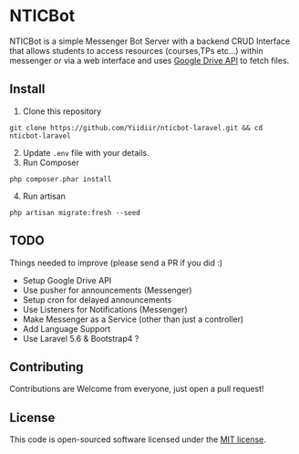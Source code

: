 # NTICBot
NTICBot is a simple Messenger Bot Server with a backend CRUD Interface that allows students to access resources (courses,TPs etc...) within messenger or via a web interface and uses [Google Drive API](https://developers.google.com/drive/) to fetch files.


## Install
1.  Clone this repository
```
git clone https://github.com/Yiidiir/nticbot-laravel.git && cd nticbot-laravel
```
2. Update ``.env`` file with your details.
3. Run Composer
```
php composer.phar install
```
4. Run artisan 
```
php artisan migrate:fresh --seed
```
## TODO
Things needed to improve (please send a PR if you did :) 

- Setup Google Drive API
- Use pusher for announcements (Messenger)
- Setup cron for delayed announcements
- Use Listeners for Notifications (Messenger)
- Make Messenger as a Service (other than just a controller)
- Add Language Support
- Use Laravel 5.6 & Bootstrap4 ?

## Contributing

Contributions are Welcome from everyone, just open a pull request!


## License

This code is open-sourced software licensed under the [MIT license](http://opensource.org/licenses/MIT).
